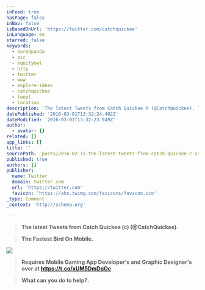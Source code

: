 ```yaml
---
inFeed: true
hasPage: false
inNav: false
isBasedOnUrl: 'https://twitter.com/catchquickee'
inLanguage: en
starred: false
keywords:
  - boredpanda
  - pic
  - equityowl
  - http
  - twitter
  - www
  - explore-ideas
  - catchquickee
  - tweet
  - location
description: 'The latest Tweets from Catch Quickee © (@CatchQuickee). The Fastest Bird On Mobile. Requires Mobile Gaming App Developer/s and Graphic Designer/s over at https://t.co/xUM5DmDqOc What can you do to help?. Worldwide'
datePublished: '2016-03-01T13:32:24.402Z'
dateModified: '2016-03-01T13:32:23.949Z'
author:
  - avatar: {}
related: []
app_links: []
title: ''
sourcePath: _posts/2016-02-15-the-latest-tweets-from-catch-quickee-c-catchquickee-the.md
published: true
authors: []
publisher:
  name: Twitter
  domain: twitter.com
  url: 'https://twitter.com'
  favicon: 'https://abs.twimg.com/favicons/favicon.ico'
_type: Comment
_context: 'http://schema.org'

---
```

> **The latest Tweets from Catch Quickee (c) (@CatchQuickee).**

> **The Fastest Bird On Mobile.**

![](https://the-grid-user-content.s3-us-west-2.amazonaws.com/89f13a6d-5279-4e6e-bdd8-4fef13a7464e.png)

> **Requires Mobile Gaming App Developer's and Graphic Designer's over at https://t.co/xUM5DmDqOc**

> **What can you do to help?.**